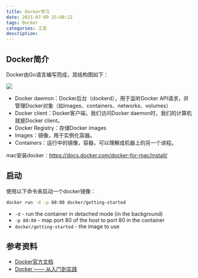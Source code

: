 ```yaml
---
title: Docker学习
date: 2021-07-09 15:08:22
tags: Docker
categories: 工具
description:
---
```


## Docker简介

Docker由Go语言编写而成，其结构图如下：

![](https://docs.docker.com/engine/images/architecture.svg)

- Docker daemon：Docker后台（dockerd），用于监听Docker API请求，并管理Docker对象（如images、containers、networks、volumes）
- Docker client：Docker客户端，我们访问Docker daemon时，我们的计算机就是Docker client。
- Docker Registry：存储Docker images
- Images：镜像，用于实例化容器。
- Containers：运行中的镜像，容器，可以理解成机器上的另一个进程。

mac安装docker：https://docs.docker.com/docker-for-mac/install/

## 启动

使用以下命令来启动一个docker镜像：

```bash
docker run -d -p 80:80 docker/getting-started
```

- `-d` - run the container in detached mode (in the background)
- `-p 80:80` - map port 80 of the host to port 80 in the container
- `docker/getting-started` - the image to use



## 参考资料

- [Docker官方文档](https://docs.docker.com/get-started/overview/)
- [Docker —— 从入门到实践](https://yeasy.gitbook.io/docker_practice/)

